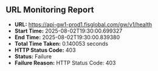 ## URL Monitoring Report

- **URL:** https://api-gw1-prod1.fisglobal.com/gw/v1/health
- **Start Time:** 2025-08-02T19:30:00.699327
- **End Time:** 2025-08-02T19:30:00.839380
- **Total Time Taken:** 0.140053 seconds
- **HTTP Status Code:** 403
- **Status:** Failure
- **Failure Reason:** HTTP Status Code: 403
